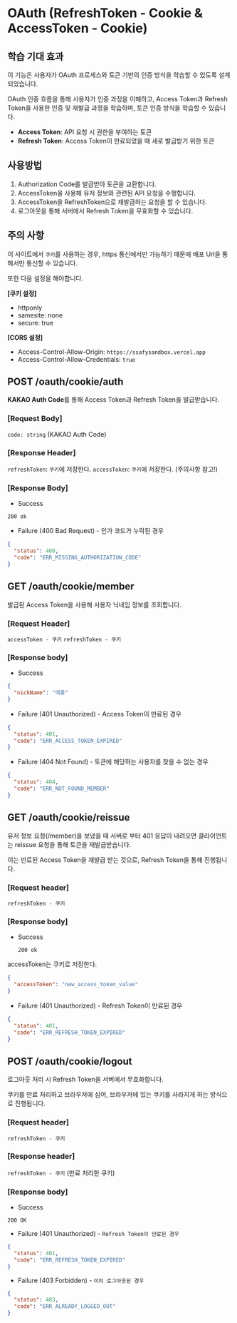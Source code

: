 # OAuth (RefreshToken - Cookie & AccessToken - Cookie)

## 학습 기대 효과

이 기능은 사용자가 OAuth 프로세스와 토큰 기반의 인증 방식을 학습할 수 있도록 설계되었습니다.

OAuth 인증 흐름을 통해 사용자가 인증 과정을 이해하고, Access Token과 Refresh Token을 사용한 인증 및 재발급 과정을 학습하며, 토큰 인증 방식을 학습할 수 있습니다.

- **Access Token**: API 요청 시 권한을 부여하는 토큰
- **Refresh Token**: Access Token이 만료되었을 때 새로 발급받기 위한 토큰

## 사용방법

1. Authorization Code를 발급받아 토큰을 교환합니다.
2. AccessToken을 사용해 유저 정보와 관련된 API 요청을 수행합니다.
3. AccessToken을 RefreshToken으로 재발급하는 요청을 할 수 있습니다.
4. 로그아웃을 통해 서버에서 Refresh Token을 무효화할 수 있습니다.

## 주의 사항

이 사이트에서 `쿠키`를 사용하는 경우, https 통신에서만 가능하기 때문에 배포 Url을 통해서만 통신할 수 있습니다.

또한 다음 설정을 해야합니다.

**[쿠키 설정]**

- httponly
- samesite: none
- secure: true

**[CORS 설정]**

- Access-Control-Allow-Origin: `https://ssafysandbox.vercel.app`
- Access-Control-Allow-Credentials: `true`

## POST /oauth/cookie/auth

**KAKAO Auth Code**를 통해 Access Token과 Refresh Token을 발급받습니다.

### [Request Body]

`code: string` (KAKAO Auth Code)

### [Response Header]

`refreshToken`: `쿠키`에 저장한다.
`accessToken`: `쿠키`에 저장한다.
(주의사항 참고!)

### [Response Body]

- Success

`200 ok`

- Failure (400 Bad Request) - 인가 코드가 누락된 경우

```json
{
  "status": 400,
  "code": "ERR_MISSING_AUTHORIZATION_CODE"
}
```

## GET /oauth/cookie/member

발급된 Access Token을 사용해 사용자 닉네임 정보를 조회합니다.

### [Request Header]

`accessToken - 쿠키`
`refreshToken - 쿠키`

### [Response body]

- Success

```json
{
  "nickName": "메롱"
}
```

- Failure (401 Unauthorized) - Access Token이 만료된 경우

```json
{
  "status": 401,
  "code": "ERR_ACCESS_TOKEN_EXPIRED"
}
```

- Failure (404 Not Found) - 토큰에 해당하는 사용자를 찾을 수 없는 경우

```json
{
  "status": 404,
  "code": "ERR_NOT_FOUND_MEMBER"
}
```

## GET /oauth/cookie/reissue

유저 정보 요청(/member)을 보냈을 때 서버로 부터 401 응답이 내려오면 클라이언트는 reissue 요청을 통해 토큰을 재발급받습니다.

이는 만료된 Access Token을 재발급 받는 것으로, Refresh Token을 통해 진행됩니다.

### [Request header]

`refreshToken - 쿠키`

### [Response body]

- Success

  `200 ok`

accessToken는 쿠키로 저장한다.

```json
{
  "accessToken": "new_access_token_value"
}
```

- Failure (401 Unauthorized) - Refresh Token이 만료된 경우

```json
{
  "status": 401,
  "code": "ERR_REFRESH_TOKEN_EXPIRED"
}
```

## POST /oauth/cookie/logout

로그아웃 처리 시 Refresh Token을 서버에서 무효화합니다.

쿠키를 만료 처리하고 브라우저에 심어, 브라우저에 있는 쿠키를 사라지게 하는 방식으로 진행됩니다.

### [Request header]

`refreshToken - 쿠키`

### [Response header]

`refreshToken - 쿠키` (만료 처리한 쿠키)

### [Response body]

- Success

`200 OK`

- Failure (401 Unauthorized) - `Refresh Token이 만료된 경우`

```json
{
  "status": 401,
  "code": "ERR_REFRESH_TOKEN_EXPIRED"
}
```

- Failure (403 Forbidden) - `이미 로그아웃된 경우`

```json
{
  "status": 403,
  "code": "ERR_ALREADY_LOGGED_OUT"
}
```
